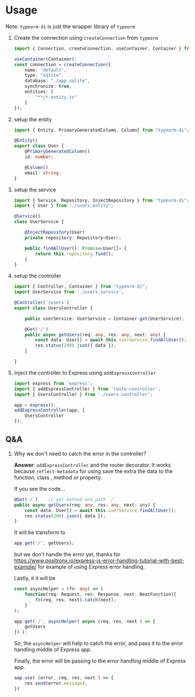 # Usage

Note: `typeorm-di` is just the wrapper library of `typeorm`


1.  Create the connection using `createConnection` from `typeorm`
    ```typescript
    import { Connection, createConnection, useContainer, Container } from "typeorm-di";

    useContainer(Container);
    const connection = createConnection({
        name: 'default',
        type: "sqlite",
        database: "./app.sqlite",
        synchronize: true,
        entities: [
            "**/*.entity.ts"
        ]
    });
    ```

2. setup the entity 

    ```typescript
    import { Entity, PrimaryGeneratedColumn, Column} from "typeorm-di";

    @Entity()
    export class User {
        @PrimaryGeneratedColumn()
        id: number;

        @Column()
        email: string;
    }
    ```

3. setup the service

    ```typescript
    import { Service, Repository, InjectRepository } from "typeorm-di";
    import { User } from "./users.entity";

    @Service()
    class UserService {

        @InjectRepository(User) 
        private repository: Repository<User>;

        public findAllUser(): Promise<User[]> {
            return this.repository.find();
        }
    }
    ```

4. setup the controller

    ```typescript
    import { Controller, Container } from "typeorm-di";
    import UserService from './users.service';

    @Controller('/users')
    export class UsersController {

        public userService: UserService = Container.get(UserService);

        @Get('/')
        public async getUsers(req: any, res: any, next: any) {
            const data: User[] = await this.userService.findAllUser();
            res.status(200).json({ data });
        }

    }
    ```

5. Inject the controller to Express using `addExpressController`

    ```typescript
    import express from 'express';
    import { addExpressController } from 'route-controller';
    import { UsersController } from './users.controller';

    app = express();
    addExpressController(app, [
        UsersController
    ]);
    ```


## Q&A 

1. Why we don't need to catch the error in the controller?

    **Answer**: `addExpressController` and the router decorator. It works because `reflect-metadata` for using  save the extra the data to the function, class , method or property.

    If you see the code...

    ```typescript
    @Get('/')    // get method and path `/`
    public async getUsers(req: any, res: any, next: any) {
        const data: User[] = await this.userService.findAllUser();
        res.status(200).json({ data });
    }
    ```

    It will be transform to 

    ```typescript
    app.get('/', getUsers);
    ```

    but we don't handle the error yet, thanks for https://www.positronx.io/express-js-error-handling-tutorial-with-best-example/
    for example of using Express error handling.

    Lastly, it it will be

    ```typescript
    const asyncHelper = (fn: any) => (
        function(req: Request, res: Response, next: NextFunction){
            fn(req, res, next).catch(next);
        }
    );

    app.get('/', asyncHelper( async (req, res, next ) => {
        getUsers
    }) );
    ```

    So, the `asyncHelper` will help to catch the error, and pass it to the error handling middle of Express app.

    Finally, the error will be passing to the error handling middle of Express app. 

    ```typescript
    aap.use( (error, req, res, next ) => {
        res.send(error.message);
    })
    ```


